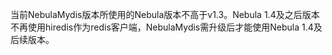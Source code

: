 当前NebulaMydis版本所使用的Nebula版本不高于v1.3。Nebula 1.4及之后版本不再使用hiredis作为redis客户端，NebulaMydis需升级后才能使用Nebula 1.4及后续版本。
